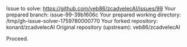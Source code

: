 Issue to solve: https://github.com/veb86/zcadvelecAI/issues/99
Your prepared branch: issue-99-39b1606c
Your prepared working directory: /tmp/gh-issue-solver-1759780000770
Your forked repository: konard/zcadvelecAI
Original repository (upstream): veb86/zcadvelecAI

Proceed.